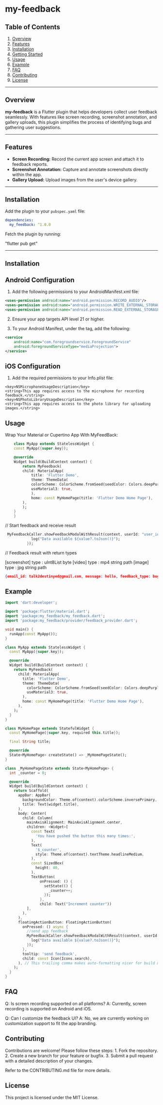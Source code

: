 # my-feedback

## Table of Contents
1. [Overview](#overview)
2. [Features](#features)
3. [Installation](#installation)
4. [Getting Started](#getting-started)
5. [Usage](#usage)
6. [Example](#example)
7. [FAQ](#faq)
8. [Contributing](#contributing)
9. [License](#license)

---

## Overview
**my-feedback** is a Flutter plugin that helps developers collect user feedback seamlessly. With features like screen recording, screenshot annotation, and gallery uploads, this plugin simplifies the process of identifying bugs and gathering user suggestions.

---

## Features
- **Screen Recording:** Record the current app screen and attach it to feedback reports.
- **Screenshot Annotation:** Capture and annotate screenshots directly within the app.
- **Gallery Upload:** Upload images from the user's device gallery.

---

## Installation
Add the plugin to your `pubspec.yaml` file:

```yaml
dependencies:
  my_feedback: ^1.0.0
```

Fetch the plugin by running:

"flutter pub get"

---

## Installation

## Android Configuration

1.	Add the following permissions to your AndroidManifest.xml file:

```xml
<uses-permission android:name="android.permission.RECORD_AUDIO"/>
<uses-permission android:name="android.permission.WRITE_EXTERNAL_STORAGE"/>
<uses-permission android:name="android.permission.READ_EXTERNAL_STORAGE"/>
```

2.	Ensure your app targets API level 21 or higher.

3.	To your Android Manifest, under the <application> tag, add the following:

```xml
<service
    android:name="com.foregroundservice.ForegroundService"
    android:foregroundServiceType="mediaProjection">
</service>
```



## iOS Configuration

1.	Add the required permissions to your Info.plist file:

```plist
<key>NSMicrophoneUsageDescription</key>
<string>This app requires access to the microphone for recording feedback.</string>
<key>NSPhotoLibraryUsageDescription</key>
<string>This app requires access to the photo library for uploading images.</string>
```

## Usage

Wrap Your Material or Cupertino App With MyFeedBack:

```dart
    class MyApp extends StatelessWidget {
    const MyApp({super.key});

    @override
    Widget build(BuildContext context) {
        return MyFeedback(
        child: MaterialApp(
            title: 'Flutter Demo',
            theme: ThemeData(
            colorScheme: ColorScheme.fromSeed(seedColor: Colors.deepPurple),
            useMaterial3: true,
            ),
            home: const MyHomePage(title: 'Flutter Demo Home Page'),
        ),
        );
    }
    }
```

// Start feedback and receive result

```dart
 MyFeedbackCaller.showFeedbackModalWithResult(context, userId: "user_identifier@gmail.com", onResult: (value) {
            log("Data available ${value?.toJson()}");
          });

```
        

// Feedback result with return types

[screenshot] type : uInt8List byte
[video] type : mp4 string path
[image] type : jpg string path

```json
{email_id: talk2destinyed@gmail.com, message: hello, feedback_type: bug, media: [{type: screenshot, url: [137, 80, 78, 71, 13, 10, 26]}, {type: video, url: /storage/emulated/0/Android/data/com.example.app/cache/my_feedback_record_234.mp4}, {type: image, url: /data/user/0/com.example.app/cache/scaled_pq1hw8.jpg}]}
```

## Example

```dart
import 'dart:developer';

import 'package:flutter/material.dart';
import 'package:my_feedback/my_feedback.dart';
import 'package:my_feedback/provider/feedback_provider.dart';

void main() {
  runApp(const MyApp());
}

class MyApp extends StatelessWidget {
  const MyApp({super.key});

  @override
  Widget build(BuildContext context) {
    return MyFeedback(
      child: MaterialApp(
        title: 'Flutter Demo',
        theme: ThemeData(
          colorScheme: ColorScheme.fromSeed(seedColor: Colors.deepPurple),
          useMaterial3: true,
        ),
        home: const MyHomePage(title: 'Flutter Demo Home Page'),
      ),
    );
  }
}

class MyHomePage extends StatefulWidget {
  const MyHomePage({super.key, required this.title});

  final String title;

  @override
  State<MyHomePage> createState() => _MyHomePageState();
}

class _MyHomePageState extends State<MyHomePage> {
  int _counter = 0;

  @override
  Widget build(BuildContext context) {
    return Scaffold(
      appBar: AppBar(
        backgroundColor: Theme.of(context).colorScheme.inversePrimary,
        title: Text(widget.title),
      ),
      body: Center(
        child: Column(
          mainAxisAlignment: MainAxisAlignment.center,
          children: <Widget>[
            const Text(
              'You have pushed the button this many times:',
            ),
            Text(
              '$_counter',
              style: Theme.of(context).textTheme.headlineMedium,
            ),
            const SizedBox(
              height: 40,
            ),
            TextButton(
                onPressed: () {
                  setState(() {
                    _counter++;
                  });
                },
                child: Text("Increment counter"))
          ],
        ),
      ),
      floatingActionButton: FloatingActionButton(
        onPressed: () async {
          //send app feedback
          MyFeedbackCaller.showFeedbackModalWithResult(context, userId: "talk2destinyed@gmail.com", onResult: (value) {
            log("Data available ${value?.toJson()}");
          });
        },
        tooltip: 'send feedback',
        child: const Icon(Icons.search),
      ), // This trailing comma makes auto-formatting nicer for build methods.
    );
  }
}

```

## FAQ

Q: Is screen recording supported on all platforms?
A: Currently, screen recording is supported on Android and iOS.

Q: Can I customize the feedback UI?
A: No, we are currently working on customization support to fit the app branding.

## Contributing

Contributions are welcome! Please follow these steps:
    1.	Fork the repository.
    2.	Create a new branch for your feature or bugfix.
    3.	Submit a pull request with a detailed description of your changes.

Refer to the CONTRIBUTING.md file for more details.

## License

This project is licensed under the MIT License.

